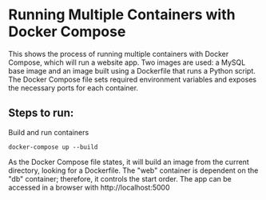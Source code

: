 # Running Multiple Containers with Docker Compose
This shows the process of running multiple containers with Docker Compose, which will run a website app.
Two images are used: a MySQL base image and an image built using a Dockerfile that runs a Python script.
The Docker Compose file sets required environment variables and exposes the necessary ports for each container.

## Steps to run:
Build and run containers
```
docker-compose up --build
```
As the Docker Compose file states, it will build an image from the current directory, looking for a Dockerfile. The "web" container is dependent on the "db" container; therefore, it controls the start order.
The app can be accessed in a browser with http://localhost:5000
